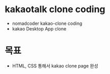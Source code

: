 # kakaotalk clone coding

- nomadcoder kakao-clone coding
- kakao Desktop App clone

# 목표

- HTML, CSS 통해서 kakao clone page 완성

#
